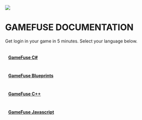 <div class="home-container">
    <div class="home-header">
        <img src="https://res.cloudinary.com/dgwqhqk47/image/upload/v1721165348/gamefuse-assets/explore-bar.png" />
        <h1> GAMEFUSE DOCUMENTATION </h1>
        <p> Get login in your game in 5 minutes. Select your language below.</p>
    </div>
    <div class="main-container">
        <!-- First row with 2 cards -->
        <div class="card-row">
            <div class="card">
                <div class="container" style="padding: 2px 10px;">
                    <h4><b><a href=/C%23_Unity_3D/getting started/>GameFuse C#</a></b></h4>
                </div>
            </div>
                <div class="card">
                <div class="container" style="padding: 2px 10px;">
                    <h4><b><a href=/Blueprints%20Unreal/getting%20started/>GameFuse Blueprints</a></b></h4>
                </div>
            </div>
        </div>
        <!-- Second row with 2 cards -->
        <div class="card-row">
                <div class="card">
                <div class="container" style="padding: 2px 10px;">
                    <h4><b><a href=/C%2B%2B%20Unreal%20Engine/getting%20started/>GameFuse C++</a></b></h4>
                </div>
            </div>
            <div class="card">
                <div class="container" style="padding: 2px 10px;">
                    <h4><b><a href=JS%20Playcanvas%2C%20PixiJS%2C%20BabylonJS/getting%20started/>GameFuse Javascript</a></b></h4>
                </div>
            </div>
            </div>
        </div>
    </div>
</div>